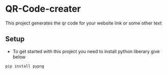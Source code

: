 # QR-Code-creater
This project generates the qr code for your website link or some other text

## Setup
- To get started with this project you need to install python liberary give below
```
pip install pypng
```
